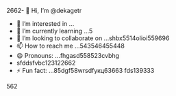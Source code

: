 2662- 👋 Hi, I’m @dekagetr
- 👀 I’m interested in ...
- 🌱 I’m currently learning ...5
- 💞️ I’m looking to collaborate on ...shbx5514olioi559696
- 📫 How to reach me ...543546455448
- 😄 Pronouns: ...fhgasd558523cvbhg
- sfddsfvbc123122662
- ⚡ Fun fact: ...85dgf58wrsdfукц63663
fds139333
<!---ads2dfg
dekagetr/dekagetr is a ✨ special ✨ repositor456y becaus456 its `README.md` (this file) appears on your GitHub profildgfe.696
You can click the Preview link to take a look at your changes.vh
--->562
